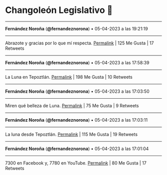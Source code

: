 # Changoleón Legislativo 🙈
*****
**Fernández Noroña** (**@fernandeznorona**) • 05-04-2023 a las 19:21:19
*****
Abrazote y gracias por lo que mí respecta.
[Permalink](https://twitter.com/fernandeznorona/status/1643816123631116289) | 125 Me Gusta | 17 Retweets
*****
**Fernández Noroña** (**@fernandeznorona**) • 05-04-2023 a las 17:58:39
*****
La Luna en Tepoztlán.
[Permalink](https://twitter.com/fernandeznorona/status/1643795322391482369) | 198 Me Gusta | 10 Retweets
*****
**Fernández Noroña** (**@fernandeznorona**) • 05-04-2023 a las 17:03:50
*****
Miren qué belleza de Luna.
[Permalink](https://twitter.com/fernandeznorona/status/1643781526910566407) | 75 Me Gusta | 9 Retweets
*****
**Fernández Noroña** (**@fernandeznorona**) • 05-04-2023 a las 17:03:11
*****
La luna desde Tepoztlán.
[Permalink](https://twitter.com/fernandeznorona/status/1643781362695143424) | 115 Me Gusta | 19 Retweets
*****
**Fernández Noroña** (**@fernandeznorona**) • 05-04-2023 a las 17:01:04
*****
7300 en Facebook y, 7780 en YouTube.
[Permalink](https://twitter.com/fernandeznorona/status/1643780831633088513) | 80 Me Gusta | 17 Retweets